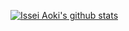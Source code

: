 [![Issei Aoki's github stats](https://github-readme-stats.vercel.app/api?username=igreenwood)](https://github.com/anuraghazra/github-readme-stats)
